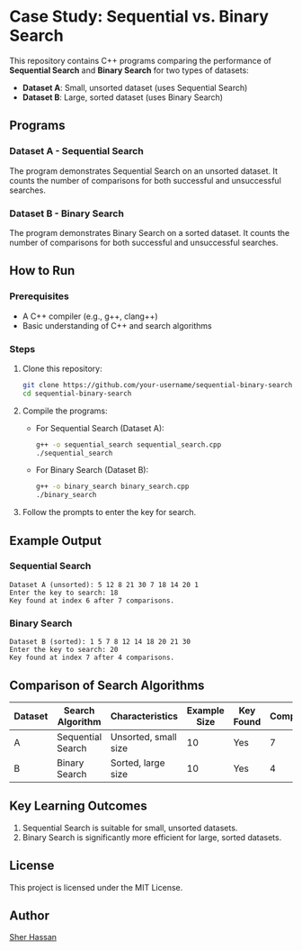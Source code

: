 # Case Study: Sequential vs. Binary Search

This repository contains C++ programs comparing the performance of **Sequential Search** and **Binary Search** for two types of datasets:

- **Dataset A**: Small, unsorted dataset (uses Sequential Search)
- **Dataset B**: Large, sorted dataset (uses Binary Search)

## Programs

### Dataset A - Sequential Search
The program demonstrates Sequential Search on an unsorted dataset. It counts the number of comparisons for both successful and unsuccessful searches.

### Dataset B - Binary Search
The program demonstrates Binary Search on a sorted dataset. It counts the number of comparisons for both successful and unsuccessful searches.

## How to Run

### Prerequisites
- A C++ compiler (e.g., g++, clang++)
- Basic understanding of C++ and search algorithms

### Steps
1. Clone this repository:
   ```bash
   git clone https://github.com/your-username/sequential-binary-search.git
   cd sequential-binary-search
   ```

2. Compile the programs:
   - For Sequential Search (Dataset A):
     ```bash
     g++ -o sequential_search sequential_search.cpp
     ./sequential_search
     ```
   - For Binary Search (Dataset B):
     ```bash
     g++ -o binary_search binary_search.cpp
     ./binary_search
     ```

3. Follow the prompts to enter the key for search.

## Example Output

### Sequential Search
```plaintext
Dataset A (unsorted): 5 12 8 21 30 7 18 14 20 1
Enter the key to search: 18
Key found at index 6 after 7 comparisons.
```

### Binary Search
```plaintext
Dataset B (sorted): 1 5 7 8 12 14 18 20 21 30
Enter the key to search: 20
Key found at index 7 after 4 comparisons.
```

## Comparison of Search Algorithms

| Dataset | Search Algorithm  | Characteristics      | Example Size | Key Found | Comparisons |
|---------|-------------------|----------------------|--------------|-----------|-------------|
| A       | Sequential Search | Unsorted, small size | 10           | Yes       | 7           |
| B       | Binary Search     | Sorted, large size   | 10           | Yes       | 4           |

## Key Learning Outcomes
1. Sequential Search is suitable for small, unsorted datasets.
2. Binary Search is significantly more efficient for large, sorted datasets.

## License
This project is licensed under the MIT License.

## Author
[Sher Hassan](https://github.com/Sher-Hassan)
